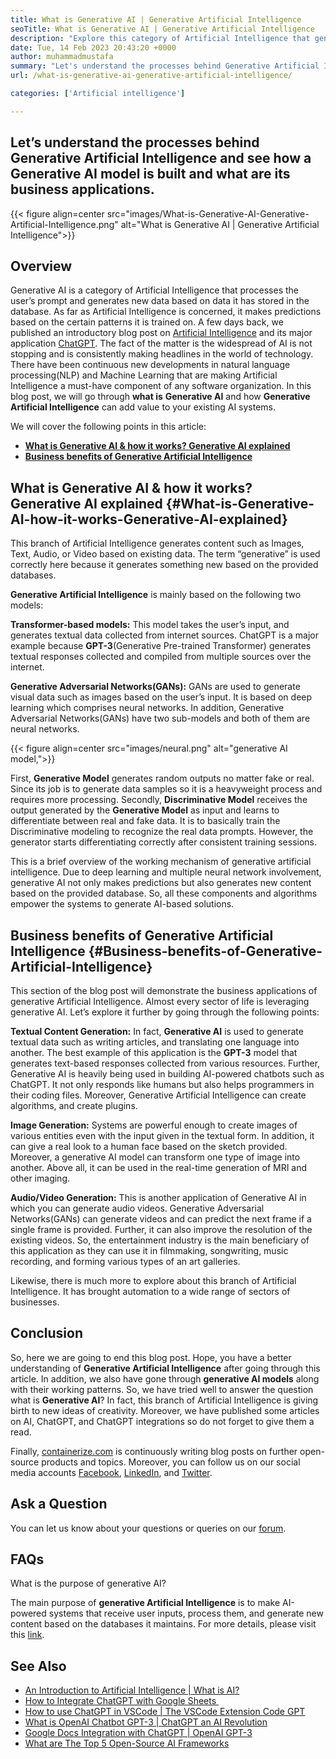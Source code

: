 ```yaml
---
title: What is Generative AI | Generative Artificial Intelligence
seoTitle: What is Generative AI | Generative Artificial Intelligence
description: "Explore this category of Artificial Intelligence that generates unique content. Let's start the article and try to get the answer What is Generative AI?"
date: Tue, 14 Feb 2023 20:43:20 +0000
author: muhammadmustafa
summary: "Let's understand the processes behind Generative Artificial Intelligence and see how a Generative AI model is built and what are its business applications."
url: /what-is-generative-ai-generative-artificial-intelligence/

categories: ['Artificial intelligence']

---
```

## Let’s understand the processes behind Generative Artificial Intelligence and see how a Generative AI model is built and what are its business applications.

{{< figure align=center src="images/What-is-Generative-AI-Generative-Artificial-Intelligence.png" alt="What is Generative AI | Generative Artificial Intelligence">}}

## Overview

Generative AI is a category of Artificial Intelligence that processes the user’s prompt and generates new data based on data it has stored in the database. As far as Artificial Intelligence is concerned, it makes predictions based on the certain patterns it is trained on. A few days back, we published an introductory blog post on [Artificial Intelligence][1] and its major application [ChatGPT][2]. The fact of the matter is the widespread of AI is not stopping and is consistently making headlines in the world of technology. There have been continuous new developments in natural language processing(NLP) and Machine Learning that are making Artificial Intelligence a must-have component of any software organization. In this blog post, we will go through **what is** **Generative AI** and how **Generative Artificial Intelligence** can add value to your existing AI systems.

We will cover the following points in this article:

  * [**What is Generative AI & how it works? Generative AI explained**][3]
  * [**Business benefits of Generative Artificial Intelligence**][4]

## What is Generative AI & how it works? Generative AI explained {#What-is-Generative-AI-how-it-works-Generative-AI-explained}

This branch of Artificial Intelligence generates content such as Images, Text, Audio, or Video based on existing data. The term “generative” is used correctly here because it generates something new based on the provided databases. 

**Generative Artificial Intelligence** is mainly based on the following two models:

**Transformer-based models:** This model takes the user’s input, and generates textual data collected from internet sources. ChatGPT is a major example because **GPT-3**(Generative Pre-trained Transformer) generates textual responses collected and compiled from multiple sources over the internet.

**Generative Adversarial Networks(GANs):** GANs are used to generate visual data such as images based on the user’s input. It is based on deep learning which comprises neural networks. In addition, Generative Adversarial Networks(GANs) have two sub-models and both of them are neural networks. 

{{< figure align=center src="images/neural.png" alt="generative AI model,">}}  

First, **Generative Model** generates random outputs no matter fake or real. Since its job is to generate data samples so it is a heavyweight process and requires more processing. Secondly, **Discriminative Model** receives the output generated by the **Generative Model** as input and learns to differentiate between real and fake data. It is to basically train the Discriminative modeling to recognize the real data prompts. However, the generator starts differentiating correctly after consistent training sessions.

This is a brief overview of the working mechanism of generative artificial intelligence. Due to deep learning and multiple neural network involvement, generative AI not only makes predictions but also generates new content based on the provided database. So, all these components and algorithms empower the systems to generate AI-based solutions.

## Business benefits of Generative Artificial Intelligence {#Business-benefits-of-Generative-Artificial-Intelligence}

This section of the blog post will demonstrate the business applications of generative Artificial Intelligence. Almost every sector of life is leveraging generative AI. Let’s explore it further by going through the following points:

**Textual Content Generation:** In fact, **Generative AI** is used to generate textual data such as writing articles, and translating one language into another. The best example of this application is the **GPT-3** model that generates text-based responses collected from various resources. Further, Generative AI is heavily being used in building AI-powered chatbots such as ChatGPT. It not only responds like humans but also helps programmers in their coding files. Moreover, Generative Artificial Intelligence can create algorithms, and create plugins. 

**Image Generation:** Systems are powerful enough to create images of various entities even with the input given in the textual form. In addition, it can give a real look to a human face based on the sketch provided. Moreover, a generative AI model can transform one type of image into another. Above all, it can be used in the real-time generation of MRI and other imaging. 

**Audio/Video Generation:** This is another application of Generative AI in which you can generate audio videos. Generative Adversarial Networks(GANs) can generate videos and can predict the next frame if a single frame is provided. Further, it can also improve the resolution of the existing videos. So, the entertainment industry is the main beneficiary of this application as they can use it in filmmaking, songwriting, music recording, and forming various types of an art galleries.

Likewise, there is much more to explore about this branch of Artificial Intelligence. It has brought automation to a wide range of sectors of businesses. 

## Conclusion

So, here we are going to end this blog post. Hope, you have a better understanding of **Generative Artificial Intelligence** after going through this article. In addition, we also have gone through **generative AI models** along with their working patterns. So, we have tried well to answer the question what is **Generative AI**? In fact, this branch of Artificial Intelligence is giving birth to new ideas of creativity. Moreover, we have published some articles on AI, ChatGPT, and ChatGPT integrations so do not forget to give them a read. 

Finally, [containerize.com][5] is continuously writing blog posts on further open-source products and topics. Moreover, you can follow us on our social media accounts [Facebook][6], [LinkedIn][7], and [Twitter][8].

## Ask a Question

You can let us know about your questions or queries on our [forum][9].

## FAQs

What is the purpose of generative AI?

The main purpose of **generative Artificial Intelligence** is to make AI-powered systems that receive user inputs, process them, and generate new content based on the databases it maintains. For more details, please visit this [link][3]. 

## See Also

  * [An Introduction to Artificial Intelligence | What is AI?][1]
  * [How to Integrate ChatGPT with Google Sheets ][10] 
  * [How to use ChatGPT in VSCode | The VSCode Extension Code GPT][11]
  * [What is OpenAI Chatbot GPT-3 | ChatGPT an AI Revolution][2]
  * [Google Docs Integration with ChatGPT | OpenAI GPT-3][12]
  * [What are The Top 5 Open-Source AI Frameworks][13]

 [1]: https://blog.containerize.com/artificial-intelligence/an-introduction-to-artificial-intelligence-what-is-ai/

 [2]: https://blog.containerize.com/artificial-intelligence/what-is-openai-chatbot-gpt-3-chatgpt-an-ai-revolution/

 [3]: #What-is-Generative-AI-how-it-works-Generative-AI-explained
 [4]: #Business-benefits-of-Generative-Artificial-Intelligence
 [5]: https://www.containerize.com/
 [6]: https://web.facebook.com/containerize
 [7]: https://www.linkedin.com/company/containerize/
 [8]: https://twitter.com/containerize_co
 [9]: https://forum.containerize.com/
 [10]: https://blog.containerize.com/artificial-intelligence/integrate-chatgpt-with-google-sheets/

 [11]: https://blog.containerize.com/artificial-intelligence/how-to-use-chatgpt-in-vscode-the-vscode-extension-codegpt/

 [12]: https://blog.containerize.com/artificial-intelligence/google-docs-integration-with-chatgpt/

 [13]: https://blog.containerize.com/artificial-intelligence/top-5-open-source-ai-frameworks/
